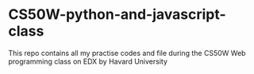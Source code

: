 # CS50W-python-and-javascript-class
This repo contains all my practise codes and file during the CS50W Web programming class on EDX by Havard University
